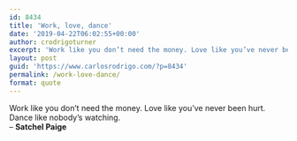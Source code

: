 ```yaml
---
id: 8434
title: 'Work, love, dance'
date: '2019-04-22T06:02:55+00:00'
author: crodrigoturner
excerpt: 'Work like you don’t need the money. Love like you’ve never been hurt. Dance like nobody’s watching. – Satchel Paige'
layout: post
guid: 'https://www.carlosrodrigo.com/?p=8434'
permalink: /work-love-dance/
format: quote
---
```


Work like you don’t need the money. Love like you’ve never been hurt. Dance like nobody’s watching.  
– **Satchel Paige**